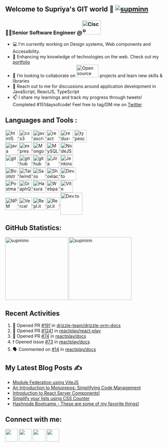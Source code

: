 ## Welcome to Supriya's GIT world 👋 <a href="https://twitter.com/supminn" rel="noopener noreferrer" target="_blank"><img src="https://img.shields.io/twitter/follow/supminn?logo=twitter&style=for-the-badge" alt="supminn" /></a> 

### 👩‍💻Senior Software Engineer @<img src="https://www.vectorlogo.zone/logos/cisco/cisco-ar21.svg" alt="Cisco" height="45" width="60"/>

- 💻 I'm currently working on Design systems, Web components and Accessibility.
- 🌱 Enhancing my knowledge of technologies on the web. Check out my [portfolio](https://supminn-neog.netlify.app)
- 👯 I’m looking to collaborate on <img src="https://www.vectorlogo.zone/logos/opensource/opensource-ar21.svg" alt="Open source" height="40" width="70"/> projects and learn new skills & libraries
- 💬 Reach out to me for discussions around application development in JavaScript, ReactJS, TypeScript
- 📫 I share my learnings and track my progress through tweets! Completed #151daysofcode! Feel free to tag/DM me on [Twitter](https://twitter.com/supminn)

## Languages and Tools :

 <a href="https://www.w3.org/html/" target="_blank">
   <img align="center" src="https://www.vectorlogo.zone/logos/w3_html5/w3_html5-icon.svg" alt="html5" width="40" height="40"/> 
  </a>
  
 <a href="https://www.w3schools.com/css/" target="_blank"> 
   <img align="center" src="https://www.vectorlogo.zone/logos/w3_css/w3_css-official.svg" alt="css3" width="40" height="40"/> 
 </a>
 
  <a href="https://developer.mozilla.org/en-US/docs/Web/JavaScript" target="_blank">
   <img align="center" src="https://www.vectorlogo.zone/logos/javascript/javascript-icon.svg" alt="javascript" width="40" height="40"/>
  </a>
  
  <a href="https://reactjs.org/" target="_blank"> 
   <img align="center" src="https://www.vectorlogo.zone/logos/reactjs/reactjs-icon.svg" alt="react" width="40" height="40"/> 
  </a>
  
  <a href="https://redux-toolkit.js.org/" target="_blank"> 
   <img align="center" src="https://img.icons8.com/color/48/000000/redux.png" alt="redux-toolkit" width="40" height="40"/> 
  </a>
  
  <a href="http://typescriptlang.org/" target="_blank"> 
   <img align="center" src="https://www.vectorlogo.zone/logos/typescriptlang/typescriptlang-icon.svg" alt="typescript" width="40" height="40"/> 
  </a>
  
  <br/>
  

  <a href="https://www.java.com/en/" target="_blank">
    <img align="center" src="https://www.vectorlogo.zone/logos/java/java-vertical.svg" alt="java" width="40" height="40"/>
  </a> 

  <a href="https://expressjs.com" target="_blank"> 
    <img align="center" src="https://www.vectorlogo.zone/logos/expressjs/expressjs-icon.svg" alt="express" width="40" height="40"/>
  </a>  
  
  <a href="https://www.mongodb.com/" target="_blank"> 
   <img align="center" src="https://www.vectorlogo.zone/logos/mongodb/mongodb-icon.svg" alt="MongoDB" width="40" height="40"/> 
  </a>
  
  <a href="https://www.mysql.com/" target="_blank"> 
    <img align="center" src="https://www.vectorlogo.zone/logos/mysql/mysql-icon.svg" alt="MySQL" width="40" height="40"/> 
  </a> 
  
  <a href="https://nodejs.org" target="_blank"> 
    <img align="center" src="https://www.vectorlogo.zone/logos/nodejs/nodejs-icon.svg" alt="NodeJS" width="40" height="40"/> 
  </a> 
  
  <br/>
  
  <a href="https://git-scm.com/" target="_blank">
    <img align="center" src="https://www.vectorlogo.zone/logos/git-scm/git-scm-icon.svg" alt="git" width="40" height="40"/> 
  </a> 
  
  <a href="https://github.com/" target="_blank">
    <img align="center" src="https://www.vectorlogo.zone/logos/github/github-tile.svg" alt="github" width="40" height="40"/> 
  </a> 
  
  <a href="https://github.com/copilot" target="_blank">
    <img align="center" src="https://www.vectorlogo.zone/logos/github_copilot/github_copilot-icon.svg" alt="github copilot" width="40" height="40"/> 
  </a> 
    
  <a href="https://www.atlassian.com/software/jira" target="_blank"> 
   <img align="center" src="https://www.vectorlogo.zone/logos/atlassian_jira/atlassian_jira-icon.svg" alt="Jira software" width="40" height="40"/> 
  </a>

  <a href="https://www.jenkins.io/" target="_blank"> 
    <img align="center" src="https://www.vectorlogo.zone/logos/jenkins/jenkins-icon.svg" alt="Jenkins" width="40" height="40"/> 
  </a> 
  
  <br/>
  
  <a href="https://getbootstrap.com" target="_blank"> 
   <img align="center" src="https://www.vectorlogo.zone/logos/getbootstrap/getbootstrap-icon.svg" alt="Bootstrap" width="40" height="40"/> 
  </a>
  
  <a href="https://tailwindcss.com/" target="_blank"> 
   <img align="center" src="https://www.vectorlogo.zone/logos/tailwindcss/tailwindcss-icon.svg" alt="Tailwind" width="40" height="40"/> 
  </a>
  
  <a href="https://shoelace.style/" target="_blank"> 
   <img align="center" src="https://www.vectorlogo.zone/logos/sass-lang/sass-lang-ar21.svg" alt="Sass" width="40" height="40"/> 
  </a>
  
  <a href="https://sass-lang.com/" target="_blank"> 
   <img align="center" src="https://www.vectorlogo.zone/logos/shoelacestyle/shoelacestyle-icon.svg" alt="Shoelace" width="40" height="40"/> 
  </a>
  
   <a href="https://figma.com" target="_blank">
    <img align="center" src="https://www.vectorlogo.zone/logos/figma/figma-ar21~bgwhite.svg" alt="Dev.to" width="50" height="40"/>
  </a> 
  
  <br/>
  
  <a href="https://postman.com" target="_blank">
    <img align="center" src="https://www.vectorlogo.zone/logos/getpostman/getpostman-icon.svg" alt="Postman" width="40" height="40"/>
  </a> 
  
  <a href="https://graphql.org/" target="_blank">
    <img align="center" src="https://www.vectorlogo.zone/logos/graphql/graphql-icon.svg" alt="GraphQL" width="40" height="40"/>
  </a> 
  
   <a href="https://hasura.io/" target="_blank">
    <img align="center" src="https://www.vectorlogo.zone/logos/hasuraio/hasuraio-icon.svg" alt="Hasura" width="40" height="40"/>
  </a> 
  
   <a href="https://webpack.js.org/" target="_blank">
    <img align="center" src="https://www.vectorlogo.zone/logos/js_webpack/js_webpack-icon.svg" alt="Webpack" width="40" height="40"/>
  </a> 
  
   <a href="https://vite.dev/" target="_blank">
    <img align="center" src="https://www.vectorlogo.zone/logos/vitejsdev/vitejsdev-icon.svg" alt="Vite" width="40" height="40"/>
  </a> 

  <br/>
  
   <a href="https://www.npmjs.com/" target="_blank">
    <img align="center" src="https://www.vectorlogo.zone/logos/npmjs/npmjs-tile.svg" alt="NPM" width="40" height="40"/>
  </a> 
  
   <a href="https://vercel.com/" target="_blank">
    <img align="center" src="https://www.vectorlogo.zone/logos/vercel/vercel-icon.svg" alt="Vercel" width="40" height="40"/>
  </a> 
  
   <a href="https://code.visualstudio.com/" target="_blank">
    <img align="center" src="https://www.vectorlogo.zone/logos/visualstudio_code/visualstudio_code-icon.svg" alt="Repl.it" width="40" height="40"/>
  </a> 
  
   <a href="https://www.meetup.com/" target="_blank">
    <img align="center" src="https://www.vectorlogo.zone/logos/meetup/meetup-icon.svg" alt="Repl.it" width="40" height="40"/>
  </a> 
  
   <a href="https://dev.to/supminn" target="_blank">
    <img align="center" src="https://www.vectorlogo.zone/logos/devto/devto-ar21.svg" alt="Dev.to" width="70" height="70"/>
  </a> 

## GitHub Statistics:
<p>
  <img align="left" src="https://github-readme-stats.vercel.app/api/top-langs/?username=supminn&layout=compact&theme=radical" alt="supminn" height="200"/>
  <img align="center" src="https://github-readme-stats.vercel.app/api?username=supminn&count_private=true&show_icons=true&theme=radical" alt="supminn" height="200"/>
</p>
<p>
<!-- <img width="48%" src="https://github-readme-streak-stats.herokuapp.com/?user=supminn&theme=highcontrast&hide_border=true" alt="supminn" /> -->
</p>

<!-- ![GitHub Activity Graph](https://activity-graph.herokuapp.com/graph?username=supminn&theme=dracula&hide_border=true)
![visitors](https://visitor-badge.glitch.me/badge?page_id=supminn.supminn)  -->

## Recent Activities
<!--START_SECTION:activity-->
1. 💪 Opened PR [#191](https://github.com/drizzle-team/drizzle-orm-docs/pull/191) in [drizzle-team/drizzle-orm-docs](https://github.com/drizzle-team/drizzle-orm-docs)
2. 💪 Opened PR [#1241](https://github.com/reactplay/react-play/pull/1241) in [reactplay/react-play](https://github.com/reactplay/react-play)
3. 💪 Opened PR [#74](https://github.com/reactplay/docs/pull/74) in [reactplay/docs](https://github.com/reactplay/docs)
4. ❗ Opened issue [#73](https://github.com/reactplay/docs/issues/73) in [reactplay/docs](https://github.com/reactplay/docs)
5. 🗣 Commented on [#14](https://github.com/reactplay/docs/issues/14#issuecomment-1706005501) in [reactplay/docs](https://github.com/reactplay/docs)
<!--END_SECTION:activity-->

## My Latest Blog Posts ✍️
<!-- HASHNODE_BLOG:START -->
- [Module Federation using ViteJS](https://supminn.hashnode.dev//module-federation-using-vitejs)
- [An Introduction to Monorepos: Simplifying Code Management](https://supminn.hashnode.dev//an-introduction-to-monorepos)
- [Introduction to React Server Components!](https://supminn.hashnode.dev//introduction-to-react-server-components)
- [Simplify your lists using CSS Counter](https://supminn.hashnode.dev//introduction-to-css-counters)
- [Hashnode Bootcamp - These are some of my favorite things!](https://supminn.hashnode.dev//my-learnings-from-hashnode-bootcamp)
<!-- HASHNODE_BLOG:END -->

## Connect with me:

[<img align="center" height="40" src="https://img.icons8.com/fluent/144/000000/twitter.png"/>](https://twitter.com/supminn)
[<img align="center" height="40" src="https://img.icons8.com/color/144/000000/linkedin.png"/>](https://www.linkedin.com/in/supminn)
[<img align="center" height="40" src="https://img.icons8.com/external-flaticons-lineal-color-flat-icons/64/000000/external-blog-communication-media-flaticons-lineal-color-flat-icons.png"/>](https://supminn.hashnode.dev/)
[<img align="center" height="40" src="https://www.vectorlogo.zone/logos/devto/devto-icon.svg"/>](https://dev.to/supminn)

